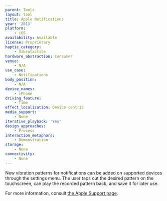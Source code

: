 ```yaml
---
parent: Tools
layout: tool
title: Apple Notifications
year: '2013'
platform:
    - iOS
availability: Available
license: Proprietary
haptic_category:
    - Vibrotactile
hardware_abstraction: Consumer
venue:
    - N/A
use_case:
    - Notifications
body_position:
    - N/A
device_names:
    - iPhone
driving_feature:
    - Time
effect_localization: Device-centric
media_support:
    - None
iterative_playback: 'Yes'
design_approaches:
    - Process
interaction_metaphors:
    - Demonstration
storage:
    - None
connectivity:
    - None
---
```

New vibration patterns for notifications can be added on supported devices through the settings menu.
The user taps out the desired pattern on the touchscreen, can play the recorded pattern back, and save it for later use.

For more information, consult [the Apple Support page](https://support.apple.com/en-ca/guide/iphone/iph07c867f28/12.0/ios/12.0).
